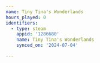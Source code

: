 ```yaml
---
name: Tiny Tina's Wonderlands
hours_played: 0
identifiers:
  - type: steam
    appid: '1286680'
    name: Tiny Tina's Wonderlands
    synced_on: '2024-07-04'

---
```

